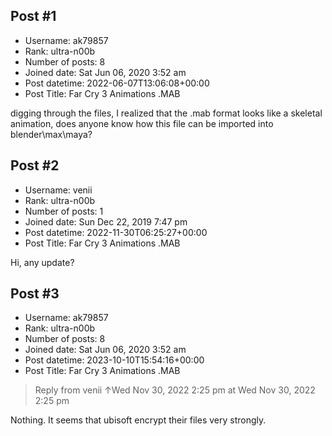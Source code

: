 ## Post #1
- Username: ak79857
- Rank: ultra-n00b
- Number of posts: 8
- Joined date: Sat Jun 06, 2020 3:52 am
- Post datetime: 2022-06-07T13:06:08+00:00
- Post Title: Far Cry 3 Animations .MAB

digging through the files, I realized that the .mab format looks like a skeletal animation, does anyone know how this file can be imported into blender\max\maya?
## Post #2
- Username: venii
- Rank: ultra-n00b
- Number of posts: 1
- Joined date: Sun Dec 22, 2019 7:47 pm
- Post datetime: 2022-11-30T06:25:27+00:00
- Post Title: Far Cry 3 Animations .MAB

Hi, any update?
## Post #3
- Username: ak79857
- Rank: ultra-n00b
- Number of posts: 8
- Joined date: Sat Jun 06, 2020 3:52 am
- Post datetime: 2023-10-10T15:54:16+00:00
- Post Title: Far Cry 3 Animations .MAB

> Reply from venii ↑Wed Nov 30, 2022 2:25 pm at Wed Nov 30, 2022 2:25 pm
>
> 

Nothing. It seems that ubisoft encrypt their files very strongly.
